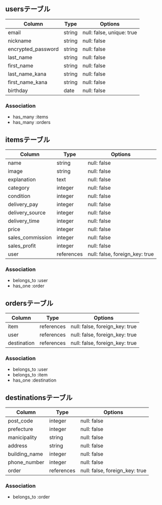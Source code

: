 ## usersテーブル

| Column             | Type   | Options                   |
| ------------------ | ------ | ------------------------- |
| email              | string | null: false, unique: true | 
| nickname           | string | null: false               |
| encrypted_password | string | null: false               |
| last_name          | string | null: false               |
| first_name         | string | null: false               |
| last_name_kana     | string | null: false               |
| first_name_kana    | string | null: false               |
| birthday           | date   | null: false               |

### Association
- has_many :items
- has_many :orders


## itemsテーブル

| Column           | Type       | Options                        |
| ---------------- | ---------- | ------------------------------ |
| name             | string     | null: false                    | 
| image            | string     | null: false                    |
| explanation      | text       | null: false                    |
| category         | integer    | null: false                    |
| condition        | integer    | null: false                    |
| delivery_pay     | integer    | null: false                    |
| delivery_source  | integer    | null: false                    |
| delivery_time    | integer    | null: false                    |
| price            | integer    | null: false                    |
| sales_commission | integer    | null: false                    |
| sales_profit     | integer    | null: false                    |
| user             | references | null: false, foreign_key: true |

### Association
- belongs_to :user
- has_one :order


## ordersテーブル

| Column      | Type       | Options                        |
| ----------- | ---------- | ------------------------------ |
| item        | references | null: false, foreign_key: true | 
| user        | references | null: false, foreign_key: true |
| destination | references | null: false, foreign_key: true |

### Association
- belongs_to :user
- belongs_to :item
- has_one :destination



## destinationsテーブル

| Column        | Type       | Options                        |
| ------------- | ---------- | ------------------------------ |
| post_code     | integer    | null: false                    | 
| prefecture    | integer    | null: false                    |
| manicipality  | string     | null: false                    |
| address       | string     | null: false                    |
| building_name | integer    | null: false                    |
| phone_number  | integer    | null: false                    |
| order         | references | null: false, foreign_key: true |

### Association
- belongs_to :order
